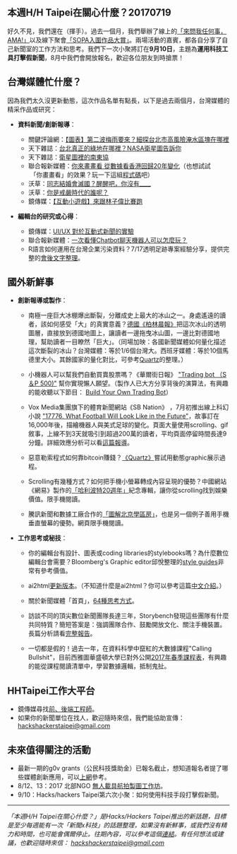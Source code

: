 ## 本週H/H Taipei在關心什麼？20170719

好久不見，我們還在（揮手）。過去一個月，我們舉辦了線上的[「來問我任何事，AMA!」](https://www.facebook.com/groups/hackshackerstaipei/permalink/1047639475371967/)以及線下聚會[「SOPA入圍作品大賞」](https://docs.google.com/document/d/1mbGRIjp5gAnAaQNElJiSG0FOxZ5iZqD3AqQJqnZfZA0/edit?usp=sharing)。兩場活動的嘉賓，都各自分享了自己新聞室的工作方法和思考。我們下一次小聚將訂在**9月10日**，主題為**運用科技工具打擊假新聞**，8月中我們會開放報名，歡迎各位朋友到時搶票！

## 台灣媒體忙什麼？
因為我們太久沒更新動態，這次作品名單有點長，以下是過去兩個月，台灣媒體的精采作品或研究：
- **資料新聞/創新報導**：
    - 關鍵評論網：[【圖表】第二波梅雨要來？細探台北市高風險淹水區塊在哪裡](https://www.thenewslens.com/article/70207)
    - 天下雜誌：[台北真正的綠地在哪裡？NASA衛星圖告訴你](http://www.cw.com.tw/article/articleLogin.action?id=5083198)
    - 天下雜誌：[衛星圖裡的南東協](http://www.cw.com.tw/article/articleLogin.action?id=5083923) 
    - 聯合報新媒體：[你來畫畫看 從數據看香港回歸20年變化](https://udn.com/upf/newmedia/2017_data/hk_handover_20/draw.html)（也想試試
    「你畫畫看」的效果？玩一下這組[程式碼](https://bl.ocks.org/1wheel/07d9040c3422dac16bd5be741433ff1e)吧）
    - 沃草：[同志結婚會滅國？醒醒吧，你沒有____](https://musou.watchout.tw/map/748/) 
    - 沃草：[你是戒嚴時代的誰呢？](https://musou.watchout.tw/role-play/terror-30/)
    - 鏡傳媒：[【互動小遊戲】來跟林子偉比賽跑
](https://www.mirrormedia.mg/story/20170713md001/)

- **編輯台的研究或心得**：
    - 鏡傳媒：[UI/UX 對於互動式新聞的實驗](https://medium.com/mirrormedia/ui-ux-%E5%B0%8D%E6%96%BC%E4%BA%92%E5%8B%95%E5%BC%8F%E6%96%B0%E8%81%9E%E7%9A%84%E5%AF%A6%E9%A9%97-94cb3a36e0f4)
    - 聯合報新媒體：[一次看懂Chatbot聊天機器人可以怎麼玩？](http://p.udn.com.tw/upf/newmedia/2017_data/20170531_chatbot/index.html)
    - R語言如何運用在台灣企業污染資料？7/17透明足跡專案經驗分享，提供完整的[會後文字整理](https://paper.dropbox.com/doc/48eVNVwUWCiapYuR2NJaf)。


## 國外新鮮事

- **創新報導或製作**：
    - 南極一座巨大冰棚爆出斷裂，分離成史上最大的冰山之一。身處遙遠的讀者，該如何感受「大」的真實意義？[德國《柏林晨報》](https://interaktiv.morgenpost.de/eisberg-groessenvergleich/)把這次冰山的透明圖層，直接放到德國地圖上，讓讀者一邊拖曳冰山圖，一邊比對德國地理，幫助讀者一目瞭然「巨大」。（同場加映：各國新聞媒體如何量化描述這次斷裂的冰山？台灣媒體：等於1/6個台灣大。西班牙媒體：等於10個馬德里大小。其餘國家的量化對比，可參考[Quartz](https://qz.com/1027701/two-luxembourgs-10-madrids-one-delaware-how-a-giant-iceberg-in-antarctica-is-described-around-the-world/)的整理。）
    
    - 小機器人可以幫我們自動買賣股票嗎？《華爾街日報》 ["Trading bot （S＆P 500)"](http://www.wsj.com/graphics/build-your-own-trading-bot/?mod=e2fb) 幫你實現懶人願望。（製作人已大方分享背後的演算法，有興趣的能收聽以下節目： [Build Your Own Trading Bot](http://www.wsj.com/podcasts/build-your-own-trading-bot/45FD7270-0712-44F2-B608-B377132B6FA3.html)）
    
    - Vox Media集團旗下的體育新聞網站《SB Nation》 ，7月初推出線上科幻小說 ["17776, What Football Will Look Like in the Future"](https://www.sbnation.com/a/17776-football/)，故事訂在16,000年後，描繪機器人與美式足球的變化。頁面大量使用scrolling、gif敘事，上線不到3天就吸引到超過200萬的讀者，平均頁面停留時間長達9分鐘。詳細效應分析可以看[這篇報導](https://www.poynter.org/2017/this-sb-nation-story-has-everything-robots-football-and-2-3-million-pageviews/466041/)。
    
    - 惡意勒索程式如何靠bitcoin賺錢？[《Quartz》](https://qz.com/1028936/watch-these-bitcoin-ransom-payments-get-lost-in-the-expanse-of-the-blockchain/)嘗試用動態graphic展示過程。
    
    - Scrolling有幾種方式？如何把手機小螢幕轉成內容呈現的優勢？中國網站《網易》製作的[「哈利波特20週年」](http://news.163.com/special/fdh5_harrypotter20_6/?587439=&spsw=13&spssid=7ff736a3a7a551ffb70d2420d5e9c133&from=singlemessage&isappinstalled=0)紀念專輯，讓你從scrolling找到娛樂價值。限手機閱讀。
    
    - 騰訊新聞和數據工廠合作的[「圖解北京學區房」](http://news.qq.com/zt2017/xqfstory/data.htm)，也是另一個例子善用手機垂直螢幕的優勢。網頁限手機閱讀。
    

- **工作思考或秘技**：
    - 你的編輯台有設計、圖表或coding libraries的stylebooks嗎？為什麼數位編輯台會需要？Bloomberg's Graphic editor邱悅整理的[style guides](https://github.com/YueQiu/style-guides)非常有參考價值。
    
    - ai2html[更新版本](https://twitter.com/archietse/status/880092345747820545)。（不知道什麼是ai2html？你可以參考這篇[中文介紹](http://blog.infographics.tw/2015/06/introduction-to-ai2html/)。）
    
    - 關於新聞媒體「首頁」，[64種思考方式](https://medium.com/thelist/64-ways-to-think-about-a-news-homepage-223c01952d26)。
    
    - 訪談不同的頂尖數位新聞團隊長達三年，Storybench發現這些團隊有什麼共同特質？簡短答案是：強調團隊合作、鼓勵開放文化、關注手機裝置。長篇分析請看[完整報告](http://www.storybench.org/learned-three-years-interviews-data-journalists-web-developers-interactive-editors-leading-digital-newsrooms/?utm_content=bufferd191b&utm_medium=social&utm_source=twitter.com&utm_campaign=buffer)。
    
    - 一切都是假的！過去一年，在資料科學中竄紅的大數據課程"Calling Bullshit"，目前西雅圖華盛頓大學已對外公開[2017年春季課程表](http://callingbullshit.org/syllabus.html)，有興趣的能從課程閱讀清單中，學習數據邏輯，抵制鬼扯。


## HHTaipei工作大平台 
- 鏡傳媒尋找[前、後端工程師](https://www.facebook.com/hsinchan.chien/posts/10212914408510347?pnref=story)。
- 如果你的新聞單位在找人，歡迎隨時來信，我們能協助宣傳：<hackshackerstaipei@gmail.com>

## 未來值得關注的活動
- 最新一期的g0v grants（公民科技獎助金）已報名截止，想知道報名者提了哪些媒體創新應用，可以[上網](https://grants.g0v.tw/)參考。
- 8/12、13：2017 北部NGO [無人載具航拍製圖工作坊](https://www.facebook.com/photo.php?fbid=1763118113701817&set=a.257010917645885.81805.100000109372766&type=3)。
- 9/10：Hacks/hackers Taipei第六次小聚：如何使用科技手段打擊假新聞。

---
*「本週H/H Taipei在關心什麼？」是Hacks/Hackers Taipei推出的新話題，目標是至少每週能有一次「新聞x科技」的話題整理，如果沒有新鮮事，或我們沒有精力和時間，也可能會偶爾停止。往期內容，可以參考這個[連結](https://github.com/hackshackerstaipei/newsletter)。有任何想法或建議，也歡迎隨時來信： <hackshackerstaipei@gmail.com>*
